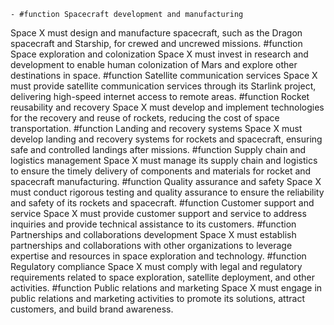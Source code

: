     - #function Spacecraft development and manufacturing
Space X must design and manufacture spacecraft, such as the Dragon spacecraft and Starship, for crewed and uncrewed missions.
     #function Space exploration and colonization
Space X must invest in research and development to enable human colonization of Mars and explore other destinations in space.
     #function Satellite communication services
Space X must provide satellite communication services through its Starlink project, delivering high-speed internet access to remote areas.
     #function Rocket reusability and recovery
Space X must develop and implement technologies for the recovery and reuse of rockets, reducing the cost of space transportation.
     #function Landing and recovery systems
Space X must develop landing and recovery systems for rockets and spacecraft, ensuring safe and controlled landings after missions.
     #function Supply chain and logistics management
Space X must manage its supply chain and logistics to ensure the timely delivery of components and materials for rocket and spacecraft manufacturing.
     #function Quality assurance and safety
Space X must conduct rigorous testing and quality assurance to ensure the reliability and safety of its rockets and spacecraft.
     #function Customer support and service
Space X must provide customer support and service to address inquiries and provide technical assistance to its customers.
     #function Partnerships and collaborations development
Space X must establish partnerships and collaborations with other organizations to leverage expertise and resources in space exploration and technology.
     #function Regulatory compliance
Space X must comply with legal and regulatory requirements related to space exploration, satellite deployment, and other activities.
     #function Public relations and marketing
Space X must engage in public relations and marketing activities to promote its solutions, attract customers, and build brand awareness.

